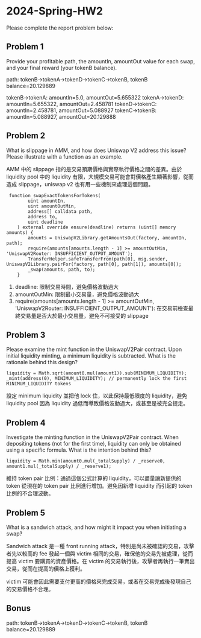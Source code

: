 # 2024-Spring-HW2

Please complete the report problem below:

## Problem 1

Provide your profitable path, the amountIn, amountOut value for each swap, and your final reward (your tokenB balance).

path: tokenB->tokenA->tokenD->tokenC->tokenB, tokenB balance=20.129889

tokenB->tokenA: amountIn=5.0, amountOut=5.655322
tokenA->tokenD: amountIn=5.655322, amountOut=2.458781
tokenD->tokenC: amountIn=2.458781, amountOut=5.088927
tokenC->tokenB: amountIn=5.088927, amountOut=20.129888

## Problem 2

What is slippage in AMM, and how does Uniswap V2 address this issue? Please illustrate with a function as an example.

AMM 中的 slippage 指的是交易預期價格與實際執行價格之間的差異。由於 liquidity pool 中的 liquidity 有限，大規模交易可能會對價格產生顯著影響，從而造成 slippage，uniswap v2 也有用一些機制來處理這個問題。

```solidity
 function swapExactTokensForTokens(
        uint amountIn,
        uint amountOutMin,
        address[] calldata path,
        address to,
        uint deadline
    ) external override ensure(deadline) returns (uint[] memory amounts) {
        amounts = UniswapV2Library.getAmountsOut(factory, amountIn, path);
        require(amounts[amounts.length - 1] >= amountOutMin, 'UniswapV2Router: INSUFFICIENT_OUTPUT_AMOUNT');
        TransferHelper.safeTransferFrom(path[0], msg.sender, UniswapV2Library.pairFor(factory, path[0], path[1]), amounts[0]);
        _swap(amounts, path, to);
    }
```

1. deadline: 限制交易時間，避免價格波動過大
2. amountOutMin: 限制最小交易量，避免價格波動過大
3. require(amounts[amounts.length - 1] >= amountOutMin, 'UniswapV2Router: INSUFFICIENT_OUTPUT_AMOUNT'): 在交易前檢查最終交易量是否大於最小交易量，避免不可接受的 slippage

## Problem 3

Please examine the mint function in the UniswapV2Pair contract. Upon initial liquidity minting, a minimum liquidity is subtracted. What is the rationale behind this design?

``` solidity
liquidity = Math.sqrt(amount0.mul(amount1)).sub(MINIMUM_LIQUIDITY);
_mint(address(0), MINIMUM_LIQUIDITY); // permanently lock the first MINIMUM_LIQUIDITY tokens
```

設定 minimum liquidity 並把他 lock 住，以此保持最低限度的 liquidity，避免 liquidity pool 因為 liquidity 過低而導致價格波動過大，或甚至是被完全提走。

## Problem 4

Investigate the minting function in the UniswapV2Pair contract. When depositing tokens (not for the first time), liquidity can only be obtained using a specific formula. What is the intention behind this?

``` solidity
liquidity = Math.min(amount0.mul(_totalSupply) / _reserve0, amount1.mul(_totalSupply) / _reserve1);
```

維持 token pair 比例：通過這個公式計算的 liquidity，可以盡量讓新提供的 token 從現在的 token pair 比例進行增加。避免因新增 liquidity 而引起的 token 比例的不合理波動。

## Problem 5

What is a sandwich attack, and how might it impact you when initiating a swap?

Sandwich attack 是一種 front running attack，特別是尚未被確認的交易，攻擊者先以較高的 fee 發起一個與 victim 相同的交易，確保他的交易先被處理，從而提高 victim 要購買的資產價格。在 victim 的交易執行後，攻擊者再執行一筆賣出交易，從而在提高的價格上獲利。

victim 可能會因此需要支付更高的價格來完成交易，或者在交易完成後發現自己的交易價格不合理。

## Bonus

path: tokenB->tokenA->tokenD->tokenC->tokenB, tokenB balance=20.129889
